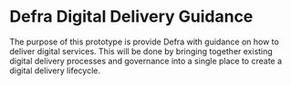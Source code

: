 # Defra Digital Delivery Guidance

The purpose of this prototype is provide Defra with guidance on how to deliver digital services. This will be done by bringing together existing digital delivery processes and governance into a single place to create a digital delivery lifecycle.
